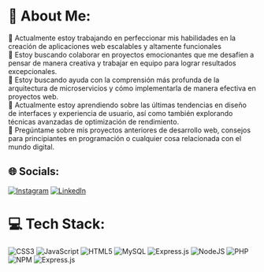 # 💫 About Me:
🔭 Actualmente estoy trabajando en perfeccionar mis habilidades en la creación de aplicaciones web escalables y altamente funcionales<br>👯 Estoy buscando colaborar en proyectos emocionantes que me desafíen a pensar de manera creativa y trabajar en equipo para lograr resultados excepcionales.<br>🤝 Estoy buscando ayuda con la comprensión más profunda de la arquitectura de microservicios y cómo implementarla de manera efectiva en proyectos web.<br>🌱 Actualmente estoy aprendiendo sobre las últimas tendencias en diseño de interfaces y experiencia de usuario, así como también explorando técnicas avanzadas de optimización de rendimiento.<br>💬 Pregúntame sobre mis proyectos anteriores de desarrollo web, consejos para principiantes en programación o cualquier cosa relacionada con el mundo digital.<br>


## 🌐 Socials:
[![Instagram](https://img.shields.io/badge/Instagram-%23E4405F.svg?logo=Instagram&logoColor=white)](https://instagram.com/brunomscuteri) [![LinkedIn](https://img.shields.io/badge/LinkedIn-%230077B5.svg?logo=linkedin&logoColor=white)](https://linkedin.com/in/https://www.linkedin.com/in/bruno-mart%C3%ADn-scuteri-615b88158/) 

# 💻 Tech Stack:
![CSS3](https://img.shields.io/badge/css3-%231572B6.svg?style=for-the-badge&logo=css3&logoColor=white) ![JavaScript](https://img.shields.io/badge/javascript-%23323330.svg?style=for-the-badge&logo=javascript&logoColor=%23F7DF1E) ![HTML5](https://img.shields.io/badge/html5-%23E34F26.svg?style=for-the-badge&logo=html5&logoColor=white) ![MySQL](https://img.shields.io/badge/mysql-%2300f.svg?style=for-the-badge&logo=mysql&logoColor=white) ![Express.js](https://img.shields.io/badge/express.js-%23404d59.svg?style=for-the-badge&logo=express&logoColor=%2361DAFB) ![NodeJS](https://img.shields.io/badge/node.js-6DA55F?style=for-the-badge&logo=node.js&logoColor=white) ![PHP](https://img.shields.io/badge/php-%23777BB4.svg?style=for-the-badge&logo=php&logoColor=white) ![NPM](https://img.shields.io/badge/NPM-%23000000.svg?style=for-the-badge&logo=npm&logoColor=white) ![Express.js](https://img.shields.io/badge/express.js-%23404d59.svg?style=for-the-badge&logo=express&logoColor=%2361DAFB)


<!-- Proudly created with GPRM ( https://gprm.itsvg.in ) -->
